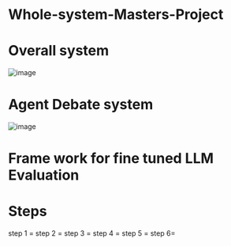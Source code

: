 # Whole-system-Masters-Project

# Overall system

![image](https://github.com/user-attachments/assets/9816db45-2f41-477c-84a7-1dcc7bd763b5)



# Agent Debate system
![image](https://github.com/user-attachments/assets/e729b230-68cb-4ab8-8114-68f94c863e39)


# Frame work for fine tuned LLM Evaluation 



# Steps

step 1 = 
step 2 =
step 3 =
step 4 =
step 5 =
step 6= 

